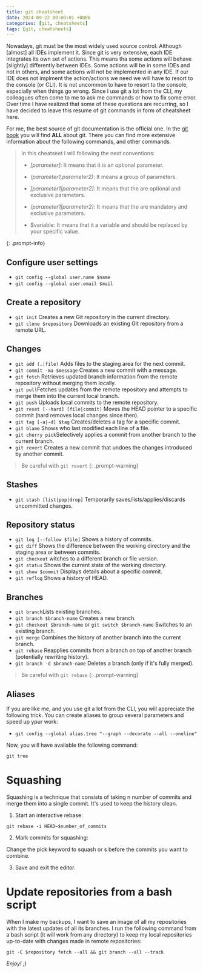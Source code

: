```yaml
---
title: git cheatsheet
date: 2024-09-22 00:00:01 +0000
categories: [git, cheatsheets]
tags: [git, cheatsheets]
---
```


Nowadays, git must be the most widely used source control. 
Although [almost] all IDEs implement it. 
Since git is very extensive, each IDE integrates its own set of actions.
This means tha some actions will behave [slightly] differently between IDEs. 
Some actions will be in some IDEs and not in others, and some actions will not be implemented in any IDE.
If our IDE does not implment the action/actions we need we will have to resort to the console (or CLI). 
It is not uncommon to have to resort to the console, especially when things go wrong.
Since I use git a lot from the CLI, my colleagues often come to me to ask me commands or how to fix some error.
Over time I have realized that some of these questions are recurring, so I have decided to leave this resume of git commands in form of cheatsheet here.

For me, the best source of git documentation is the official one. 
In the [git book](https://git-scm.com/book/en/v2) you will find **ALL** about git. 
There you can find more extensive information about the following commands, and other commands.

>In this cheatseet I will following the next conventions:
>
> * *[parameter]*: It means that it is an optional parameter.
>
> * *(parameter1,parameter2)*: It means a group of parameters.
>
> * *[parameter1|parameter2]*: It means that the are optional and exclusive parameters.
>
> * *(parameter1|parameter2)*: It means that the are mandatory and exclusive parameters.
>
> * $variable: It means that it a variable and should be replaced by your specific value.
>
{: .prompt-info}

## Configure user settings

* `git config --global user.name $name`
* `git config --global user.email $mail`

## Create a repository

* `git init` Creates a new Git repository in the current directory.
* `git clone $repository` Downloads an existing Git repository from a remote URL.

## Changes

* `git add (.|file)` Adds files to the staging area for the next commit.
* `git commit -ma $message` Creates a new commit with a message.
* `git fetch` Retrieves updated branch information from the remote repository without merging them locally.
* `git pull`Fetches updates from the remote repository and attempts to merge them into the current local branch.
* `git push` Uploads local commits to the remote repository.
* `git reset [--hard] [file|commit]` Moves the HEAD pointer to a specific commit (hard removes local changes since then).
* `git tag [-a|-d] $tag` Creates/deletes a tag for a specific commit.
* `git blame` Shows who last modified each line of a file.
* `git cherry pick`Selectively applies a commit from another branch to the current branch.
* `git revert` Creates a new commit that undoes the changes introduced by another commit.

>Be careful with `git revert`
{: .prompt-warning}


## Stashes

* `git stash [list|pop|drop]` Temporarily saves/lists/applies/discards uncommitted changes.

## Repository status

* `git log [--follow $file]`  Shows a history of commits.
* `git diff` Shows the difference between the working directory and the staging area or between commits.
* `git checkout` witches to a different branch or file version.
* `git status` Shows the current state of the working directory.
* `git show $commit` Displays details about a specific commit.
* `git reflog` Shows a history of HEAD.

## Branches

* `git branch`Lists existing branches.
* `git branch $branch-name` Creates a new branch.
* `git checkout $branch-name` or `git switch $branch-name` Switches to an existing branch.
* `git merge` Combines the history of another branch into the current branch.
* `git rebase` Reapplies commits from a branch on top of another branch (potentially rewriting history).
* `git branch -d $branch-name` Deletes a branch (only if it's fully merged).

>Be careful with `git rebase`
{: .prompt-warning}

## Aliases

If you are like me, and you use git a lot from the CLI, you will appreciate the following trick.
You can create aliases to group several parameters and speed up ypur work:

* `git config --global alias.tree "--graph --decorate --all --oneline"`

Now, you will have available the following command:

`git tree`

# Squashing

Squashing is a technique that consists of taking n number of commits and merge them into a single commit.
It's used to keep the history clean. 

1. Start an interactive rebase:

  `git rebase -i HEAD~$number_of_commits`

2. Mark commits for squashing: 

  Change the pick keyword to squash or s before the commits you want to combine.

3. Save and exit the editor.

# Update repositories from a bash script

When I make my backups, I want to save an image of all my repositories with the latest updates of all its branches.
I run the following command from a bash script (it will work from any directory) to keep my local repositories up-to-date with changes made in remote repositories:

`git -C $repository fetch --all && git branch --all --track`

*Enjoy! ;)*
